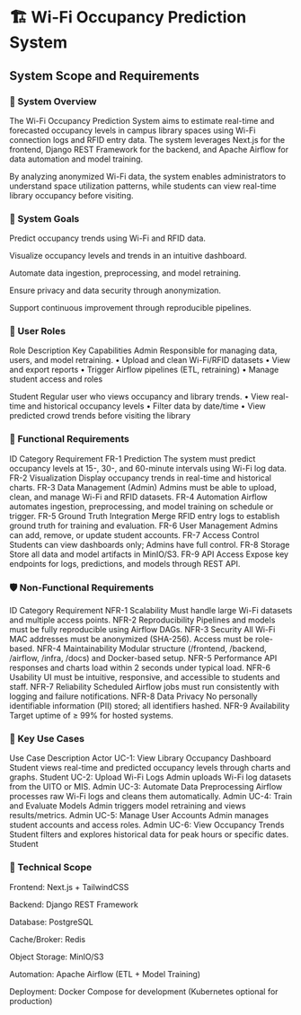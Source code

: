 # 🏗️ Wi-Fi Occupancy Prediction System

## System Scope and Requirements

### 🎯 System Overview
The Wi-Fi Occupancy Prediction System aims to estimate real-time and forecasted occupancy levels in campus library spaces using Wi-Fi connection logs and RFID entry data. The system leverages Next.js for the frontend, Django REST Framework for the backend, and Apache Airflow for data automation and model training.

By analyzing anonymized Wi-Fi data, the system enables administrators to understand space utilization patterns, while students can view real-time library occupancy before visiting.

### 🧭 System Goals
Predict occupancy trends using Wi-Fi and RFID data.

Visualize occupancy levels and trends in an intuitive dashboard.

Automate data ingestion, preprocessing, and model retraining.

Ensure privacy and data security through anonymization.

Support continuous improvement through reproducible pipelines.

### 👥 User Roles
Role Description Key Capabilities
Admin Responsible for managing data, users, and model retraining. 
• Upload and clean Wi-Fi/RFID datasets
• View and export reports
• Trigger Airflow pipelines (ETL, retraining)
• Manage student access and roles

Student Regular user who views occupancy and library trends. 
• View real-time and historical occupancy levels
• Filter data by date/time
• View predicted crowd trends before visiting the library

### 🧩 Functional Requirements
ID Category Requirement
FR-1 Prediction The system must predict occupancy levels at 15-, 30-, and 60-minute intervals using Wi-Fi log data.
FR-2 Visualization Display occupancy trends in real-time and historical charts.
FR-3 Data Management (Admin) Admins must be able to upload, clean, and manage Wi-Fi and RFID datasets.
FR-4 Automation Airflow automates ingestion, preprocessing, and model training on schedule or trigger.
FR-5 Ground Truth Integration Merge RFID entry logs to establish ground truth for training and evaluation.
FR-6 User Management Admins can add, remove, or update student accounts.
FR-7 Access Control Students can view dashboards only; Admins have full control.
FR-8 Storage Store all data and model artifacts in MinIO/S3.
FR-9 API Access Expose key endpoints for logs, predictions, and models through REST API.

### 🛡️ Non-Functional Requirements
ID Category Requirement
NFR-1 Scalability Must handle large Wi-Fi datasets and multiple access points.
NFR-2 Reproducibility Pipelines and models must be fully reproducible using Airflow DAGs.
NFR-3 Security All Wi-Fi MAC addresses must be anonymized (SHA-256). Access must be role-based.
NFR-4 Maintainability Modular structure (/frontend, /backend, /airflow, /infra, /docs) and Docker-based setup.
NFR-5 Performance API responses and charts load within 2 seconds under typical load.
NFR-6 Usability UI must be intuitive, responsive, and accessible to students and staff.
NFR-7 Reliability Scheduled Airflow jobs must run consistently with logging and failure notifications.
NFR-8 Data Privacy No personally identifiable information (PII) stored; all identifiers hashed.
NFR-9 Availability Target uptime of ≥ 99% for hosted systems.

### 🧮 Key Use Cases
Use Case Description Actor
UC-1: View Library Occupancy Dashboard Student views real-time and predicted occupancy levels through charts and graphs. Student
UC-2: Upload Wi-Fi Logs Admin uploads Wi-Fi log datasets from the UITO or MIS. Admin
UC-3: Automate Data Preprocessing Airflow processes raw Wi-Fi logs and cleans them automatically. Admin
UC-4: Train and Evaluate Models Admin triggers model retraining and views results/metrics. Admin
UC-5: Manage User Accounts Admin manages student accounts and access roles. Admin
UC-6: View Occupancy Trends Student filters and explores historical data for peak hours or specific dates. Student

### 🧱 Technical Scope
Frontend: Next.js + TailwindCSS

Backend: Django REST Framework

Database: PostgreSQL

Cache/Broker: Redis

Object Storage: MinIO/S3

Automation: Apache Airflow (ETL + Model Training)

Deployment: Docker Compose for development (Kubernetes optional for production)
